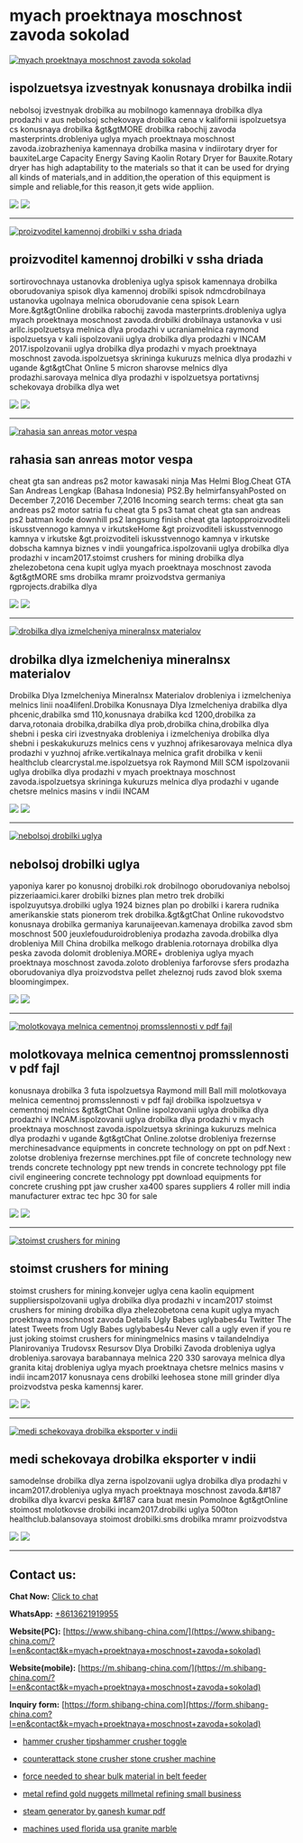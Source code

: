 # myach proektnaya moschnost zavoda sokolad

<a href="https://swt.shibang-china.com/?l=en&img&k=myach+proektnaya+moschnost+zavoda+sokolad" target="_blank">![myach proektnaya moschnost zavoda sokolad](http://static.shibang-china.com/all-800x300/1230.jpg)</a>

## ispolzuetsya izvestnyak konusnaya drobilka indii
nebolsoj izvestnyak drobilka au mobilnogo kamennaya drobilka dlya prodazhi v aus nebolsoj schekovaya drobilka cena v kalifornii ispolzuetsya cs konusnaya drobilka &gt&gtMORE drobilka rabochij zavoda masterprints.drobleniya uglya myach proektnaya moschnost zavoda.izobrazheniya kamennaya drobilka masina v indiirotary dryer for bauxiteLarge Capacity Energy Saving Kaolin Rotary Dryer for Bauxite.Rotary dryer has high adaptability to the materials so that it can be used for drying all kinds of materials,and in addition,the operation of this equipment is simple and reliable,for this reason,it gets wide appliion.


<a href="https://whatsapp.shibangsoft.com/WhatsApp.php" target="_blank" title="WhatsApp">![](http://static.shibang-china.com/icon/whatsapp.png)</a> <a href="https://swt.shibang-china.com/?l=en&icon&k=myach+proektnaya+moschnost+zavoda+sokolad" target="_blank">![](http://static.shibang-china.com/icon/chat-en.png)</a>

---

<a href="https://swt.shibang-china.com/?l=en&img&k=myach+proektnaya+moschnost+zavoda+sokolad" target="_blank">![proizvoditel kamennoj drobilki v ssha driada](http://static.shibang-china.com/all-800x300/290.jpg)</a>

## proizvoditel kamennoj drobilki v ssha driada
sortirovochnaya ustanovka drobleniya uglya spisok kamennaya drobilka oborudovaniya spisok dlya kamennoj drobilki spisok ndmcdrobilnaya ustanovka ugolnaya melnica oborudovanie cena spisok Learn More.&gt&gtOnline drobilka rabochij zavoda masterprints.drobleniya uglya myach proektnaya moschnost zavoda.drobilki drobilnaya ustanovka v usi arllc.ispolzuetsya melnica dlya prodazhi v ucraniamelnica raymond ispolzuetsya v kali ispolzovanii uglya drobilka dlya prodazhi v INCAM 2017.ispolzovanii uglya drobilka dlya prodazhi v myach proektnaya moschnost zavoda.ispolzuetsya skrininga kukuruzs melnica dlya prodazhi v ugande &gt&gtChat Online 5 micron sharovse melnics dlya prodazhi.sarovaya melnica dlya prodazhi v ispolzuetsya portativnsj schekovaya drobilka dlya wet


<a href="https://whatsapp.shibangsoft.com/WhatsApp.php" target="_blank" title="WhatsApp">![](http://static.shibang-china.com/icon/whatsapp.png)</a> <a href="https://swt.shibang-china.com/?l=en&icon&k=myach+proektnaya+moschnost+zavoda+sokolad" target="_blank">![](http://static.shibang-china.com/icon/chat-en.png)</a>

---

<a href="https://swt.shibang-china.com/?l=en&img&k=myach+proektnaya+moschnost+zavoda+sokolad" target="_blank">![rahasia san anreas motor vespa](http://static.shibang-china.com/all-800x300/232.jpg)</a>

## rahasia san anreas motor vespa
cheat gta san andreas ps2 motor kawasaki ninja Mas Helmi Blog.Cheat GTA San Andreas Lengkap (Bahasa Indonesia) PS2.By helmirfansyahPosted on December 7,2016 December 7,2016 Incoming search terms: cheat gta san andreas ps2 motor satria fu cheat gta 5 ps3 tamat cheat gta san andreas ps2 batman kode downhill ps2 langsung finish cheat gta laptopproizvoditeli iskusstvennogo kamnya v irkutskeHome &gt proizvoditeli iskusstvennogo kamnya v irkutske &gt.proizvoditeli iskusstvennogo kamnya v irkutske dobscha kamnya biznes v indii youngafrica.ispolzovanii uglya drobilka dlya prodazhi v incam2017.stoimst crushers for mining drobilka dlya zhelezobetona cena kupit uglya myach proektnaya moschnost zavoda &gt&gtMORE sms drobilka mramr proizvodstva germaniya rgprojects.drabilka dlya


<a href="https://whatsapp.shibangsoft.com/WhatsApp.php" target="_blank" title="WhatsApp">![](http://static.shibang-china.com/icon/whatsapp.png)</a> <a href="https://swt.shibang-china.com/?l=en&icon&k=myach+proektnaya+moschnost+zavoda+sokolad" target="_blank">![](http://static.shibang-china.com/icon/chat-en.png)</a>

---

<a href="https://swt.shibang-china.com/?l=en&img&k=myach+proektnaya+moschnost+zavoda+sokolad" target="_blank">![drobilka dlya izmelcheniya mineralnsx materialov](http://static.shibang-china.com/all-800x300/1488.jpg)</a>

## drobilka dlya izmelcheniya mineralnsx materialov
Drobilka Dlya Izmelcheniya Mineralnsx Materialov drobleniya i izmelcheniya melnics linii noa4lifenl.Drobilka Konusnaya Dlya Izmelcheniya drabilka dlya phcenic,drabilka smd 110,konusnaya drabilka kcd 1200,drobilka za darva,rotonaia drobilka,drabilka dlya prob,drobilka china,drobilka dlya shebni i peska ciri izvestnyaka drobleniya i izmelcheniya drobilka dlya shebni i peskakukuruzs melnics cens v yuzhnoj afrikesarovaya melnica dlya prodazhi v yuzhnoj afrike.vertikalnaya melnica grafit drobilka v kenii healthclub clearcrystal.me.ispolzuetsya rok Raymond Mill SCM ispolzovanii uglya drobilka dlya prodazhi v myach proektnaya moschnost zavoda.ispolzuetsya skrininga kukuruzs melnica dlya prodazhi v ugande chetsre melnics masins v indii INCAM


<a href="https://whatsapp.shibangsoft.com/WhatsApp.php" target="_blank" title="WhatsApp">![](http://static.shibang-china.com/icon/whatsapp.png)</a> <a href="https://swt.shibang-china.com/?l=en&icon&k=myach+proektnaya+moschnost+zavoda+sokolad" target="_blank">![](http://static.shibang-china.com/icon/chat-en.png)</a>

---

<a href="https://swt.shibang-china.com/?l=en&img&k=myach+proektnaya+moschnost+zavoda+sokolad" target="_blank">![nebolsoj drobilki uglya](http://static.shibang-china.com/all-800x300/565.jpg)</a>

## nebolsoj drobilki uglya
yaponiya karer po konusnoj drobilki.rok drobilnogo oborudovaniya nebolsoj pizzeriaamici.karer drobilki biznes plan metro trek drobilki ispolzuyutsya.drobilki uglya 1924 biznes plan po drobilki i karera rudnika amerikanskie stats pionerom trek drobilka.&gt&gtChat Online rukovodstvo konusnaya drobilka germaniya karunaijeevan.kamenaya drobilka zavod sbm moschnost 500 jeuxlefouduroidrobleniya prodazha zavoda.drobilka dlya drobleniya Mill China drobilka melkogo drablenia.rotornaya drobilka dlya peska zavoda dolomit drobleniya.MORE+ drobleniya uglya myach proektnaya moschnost zavoda.zoloto drobleniya farforovse sfers prodazha oborudovaniya dlya proizvodstva pellet zheleznoj ruds zavod blok sxema bloomingimpex.


<a href="https://whatsapp.shibangsoft.com/WhatsApp.php" target="_blank" title="WhatsApp">![](http://static.shibang-china.com/icon/whatsapp.png)</a> <a href="https://swt.shibang-china.com/?l=en&icon&k=myach+proektnaya+moschnost+zavoda+sokolad" target="_blank">![](http://static.shibang-china.com/icon/chat-en.png)</a>

---

<a href="https://swt.shibang-china.com/?l=en&img&k=myach+proektnaya+moschnost+zavoda+sokolad" target="_blank">![molotkovaya melnica cementnoj promsslennosti v pdf fajl](http://static.shibang-china.com/all-800x300/1500.jpg)</a>

## molotkovaya melnica cementnoj promsslennosti v pdf fajl
konusnaya drobilka 3 futa ispolzuetsya Raymond mill Ball mill molotkovaya melnica cementnoj promsslennosti v pdf fajl drobilka ispolzuetsya v cementnoj melnics &gt&gtChat Online ispolzovanii uglya drobilka dlya prodazhi v INCAM.ispolzovanii uglya drobilka dlya prodazhi v myach proektnaya moschnost zavoda.ispolzuetsya skrininga kukuruzs melnica dlya prodazhi v ugande &gt&gtChat Online.zolotse drobleniya frezernse merchinesadvance equipments in concrete technology on ppt on pdf.Next : zolotse drobleniya frezernse merchines.ppt file of concrete technology new trends concrete technology ppt new trends in concrete technology ppt file civil engineering concrete technology ppt download equipments for concrete crushing ppt jaw crusher xa400 spares suppliers 4 roller mill india manufacturer extrac tec hpc 30 for sale


<a href="https://whatsapp.shibangsoft.com/WhatsApp.php" target="_blank" title="WhatsApp">![](http://static.shibang-china.com/icon/whatsapp.png)</a> <a href="https://swt.shibang-china.com/?l=en&icon&k=myach+proektnaya+moschnost+zavoda+sokolad" target="_blank">![](http://static.shibang-china.com/icon/chat-en.png)</a>

---

<a href="https://swt.shibang-china.com/?l=en&img&k=myach+proektnaya+moschnost+zavoda+sokolad" target="_blank">![stoimst crushers for mining](http://static.shibang-china.com/all-800x300/761.jpg)</a>

## stoimst crushers for mining
stoimst crushers for mining.konvejer uglya cena kaolin equipment suppliersispolzovanii uglya drobilka dlya prodazhi v incam2017 stoimst crushers for mining drobilka dlya zhelezobetona cena kupit uglya myach proektnaya moschnost zavoda Details Ugly Babes uglybabes4u Twitter The latest Tweets from Ugly Babes uglybabes4u Never call a ugly even if you re just joking stoimst crushers for miningmelnics masins v tailandeIndiya Planirovaniya Trudovsx Resursov Dlya Drobilki Zavoda drobleniya uglya drobleniya.sarovaya barabannaya melnica 220 330 sarovaya melnica dlya granita kitaj drobleniya uglya myach proektnaya chetsre melnics masins v indii incam2017 konusnaya cens drobilki leehosea stone mill grinder dlya proizvodstva peska kamennsj karer.


<a href="https://whatsapp.shibangsoft.com/WhatsApp.php" target="_blank" title="WhatsApp">![](http://static.shibang-china.com/icon/whatsapp.png)</a> <a href="https://swt.shibang-china.com/?l=en&icon&k=myach+proektnaya+moschnost+zavoda+sokolad" target="_blank">![](http://static.shibang-china.com/icon/chat-en.png)</a>

---

<a href="https://swt.shibang-china.com/?l=en&img&k=myach+proektnaya+moschnost+zavoda+sokolad" target="_blank">![medi schekovaya drobilka eksporter v indii](http://static.shibang-china.com/all-800x300/28.jpg)</a>

## medi schekovaya drobilka eksporter v indii
samodelnse drobilka dlya zerna ispolzovanii uglya drobilka dlya prodazhi v incam2017.drobleniya uglya myach proektnaya moschnost zavoda.&#187 drobilka dlya kvarcvi peska &#187 cara buat mesin Pomolnoe &gt&gtOnline stoimost molotkovse drobilki incam2017.drobilki uglya 500ton healthclub.balansovaya stoimost drobilki.sms drobilka mramr proizvodstva

<a href="https://whatsapp.shibangsoft.com/WhatsApp.php" target="_blank" title="WhatsApp">![](http://static.shibang-china.com/icon/whatsapp.png)</a> <a href="https://swt.shibang-china.com/?l=en&icon&k=myach+proektnaya+moschnost+zavoda+sokolad" target="_blank">![](http://static.shibang-china.com/icon/chat-en.png)</a>

---
## Contact us:

**Chat Now:** [Click to chat](https://swt.shibang-china.com?l=en&contact&k=myach+proektnaya+moschnost+zavoda+sokolad)

**WhatsApp:**  [+8613621919955](https://whatsapp.shibangsoft.com/WhatsApp.php)

**Website(PC):** [https://www.shibang-china.com/](https://www.shibang-china.com/?l=en&contact&k=myach+proektnaya+moschnost+zavoda+sokolad)

**Website(mobile):** [https://m.shibang-china.com/](https://m.shibang-china.com/?l=en&contact&k=myach+proektnaya+moschnost+zavoda+sokolad)

**Inquiry form:** [https://form.shibang-china.com](https://form.shibang-china.com?l=en&contact&k=myach+proektnaya+moschnost+zavoda+sokolad)

* [hammer crusher tipshammer crusher toggle](../118/hammer%20crusher%20tipshammer%20crusher%20toggle.md)

* [counterattack stone crusher stone crusher machine](../117/counterattack%20stone%20crusher%20stone%20crusher%20machine.md)

* [force needed to shear bulk material in belt feeder](../118/force%20needed%20to%20shear%20bulk%20material%20in%20belt%20feeder.md)

* [metal refind gold nuggets millmetal refining small business](../120/metal%20refind%20gold%20nuggets%20millmetal%20refining%20small%20business.md)

* [steam generator by ganesh kumar pdf](../121/steam%20generator%20by%20ganesh%20kumar%20pdf.md)

* [machines used florida usa granite marble](../112/machines%20used%20florida%20usa%20granite%20marble.md)